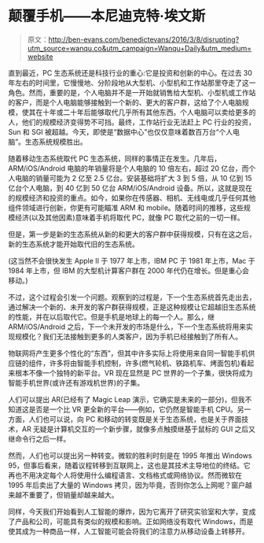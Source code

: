 # 颠覆手机——本尼迪克特·埃文斯

> 原文：<http://ben-evans.com/benedictevans/2016/3/8/disrupting?utm_source=wanqu.co&utm_campaign=Wanqu+Daily&utm_medium=website>

直到最近，PC 生态系统还是科技行业的重心:它是投资和创新的中心。在过去 30 年左右的时间里，它慢慢地、分阶段地从大型机、小型机和工作站那里夺走了这一角色。然而，重要的是，个人电脑并不是一开始就销售给大型机、小型机或工作站的客户，而是个人电脑能够接触到一个新的、更大的客户群，这给了个人电脑规模，使其在十年或二十年后能够取代几乎所有其他东西。个人电脑可以卖给更多的人，他们的规模经济变得势不可挡。最终，工作站行业无法赶上 PC 行业的投资，Sun 和 SGI 被超越。今天，即使是“数据中心”也仅仅意味着数百万台“个人电脑”。生态系统规模胜出。

随着移动生态系统取代 PC 生态系统，同样的事情正在发生。几年后，ARM/iOS/Android 电脑的年销量将是个人电脑的 10 倍左右，超过 20 亿台，而个人电脑的销量可能为 2 亿至 2.5 亿台。安装基础将扩大 3 到 5 倍，从 10 亿到 15 亿台个人电脑，到 40 亿到 50 亿台 ARM/iOS/Android 设备。所以，这就是现在的规模经济和投资的重点。如今，如果你在传感器、相机、无线电或几乎任何其他组件领域进行创新，你更有可能瞄准 ARM 和 mobile。随着时间的推移，这些规模经济(以及其他因素)意味着手机将取代 PC，就像 PC 取代之前的一切一样。

但是，第一步是新的生态系统从新的和更大的客户群中获得规模，只有在这之后，新的生态系统才能开始取代旧的生态系统。

(这当然不会很快发生 Apple II 于 1977 年上市，IBM PC 于 1981 年上市，Mac 于 1984 年上市，但 IBM 的大型机计算客户群在 2000 年代仍在增长。但是重心会移动。)

不过，这个过程会引发一个问题。观察到的过程是，下一个生态系统首先走出去，通过解决一个新的、未开发的客户群获得规模，正是这种规模让它超越旧生态系统的性能，并在以后取代它。但是手机是地球上的每一个人。那么，继 ARM/iOS/Android 之后，下一个未开发的市场是什么，下一个生态系统将用来实现规模化？我们无法接触到更多的人类客户，因为手机已经接触到了所有人。

物联网将产生更多个性化的“东西”，但其中许多实际上将使用来自同一智能手机供应链的组件，许多将由智能手机控制，许多(燃气轮机、铁路机车、烤面包机)看起来根本不像一个独特的新平台。VR 现在显然是 PC 世界的一个子集，很快将成为智能手机世界(或许还有游戏机世界)的子集。

人们可以提出 AR(已经有了 Magic Leap 演示，它确实是未来的一部分)，但我不知道这是否是一个比 VR 更全新的平台——例如，它仍然是智能手机 CPU。另一方面，人们也可以说，向 PC 和移动的转变既是关于生态系统，也是关于界面技术，AR 无疑是计算机交互的一个新步骤，就像多点触摸继基于鼠标的 GUI 之后又继命令行之后一样。

然而，人们也可以提出另一种转变。微软的胜利时刻是在 1995 年推出 Windows 95，但事后看来，随着议程转移到互联网上，这也是其技术主导地位的终结。它再也不用决定每个人将使用什么编程语言、文档格式或网络协议。然而微软在 1995 年后卖出了大量的 Windows 拷贝，因为毕竟，否则你怎么上网呢？窗户越来越不重要了，但销量却越来越大。

同样，今天我们开始看到人工智能的爆炸，因为它离开了研究实验室和大学，变成了产品和公司，可能具有类似的规模和影响。正如网络没有取代 Windows，而是使其成为一种商品一样，人工智能可能会将我们的注意力从移动设备上转移开。